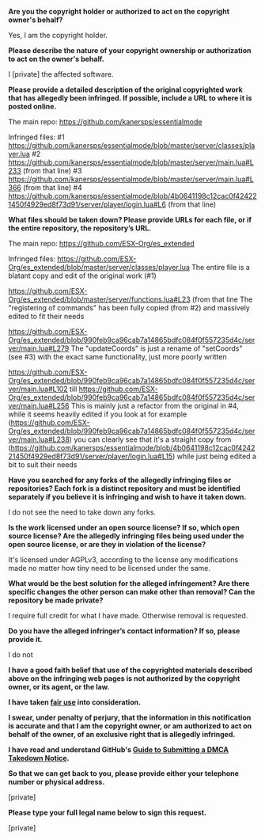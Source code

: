 **Are you the copyright holder or authorized to act on the copyright owner's behalf?**

Yes, I am the copyright holder.

**Please describe the nature of your copyright ownership or authorization to act on the owner's behalf.**

I [private] the affected software.

**Please provide a detailed description of the original copyrighted work that has allegedly been infringed. If possible, include a URL to where it is posted online.**

The main repo: https://github.com/kanersps/essentialmode

Infringed files:
#1 https://github.com/kanersps/essentialmode/blob/master/server/classes/player.lua
#2 https://github.com/kanersps/essentialmode/blob/master/server/main.lua#L233 (from that line)
#3 https://github.com/kanersps/essentialmode/blob/master/server/main.lua#L366 (from that line)
#4 https://github.com/kanersps/essentialmode/blob/4b0641198c12cac0f424221450f4929ed8f73d91/server/player/login.lua#L6 (from that line)

**What files should be taken down? Please provide URLs for each file, or if the entire repository, the repository’s URL.**

The main repo: https://github.com/ESX-Org/es_extended

Infringed files:
https://github.com/ESX-Org/es_extended/blob/master/server/classes/player.lua
The entire file is a blatant copy and edit of the original work (#1)

https://github.com/ESX-Org/es_extended/blob/master/server/functions.lua#L23 (from that line
The "registering of commands" has been fully copied (from #2) and massively edited to fit their needs

https://github.com/ESX-Org/es_extended/blob/990feb9ca96cab7a14865bdfc084f0f557235d4c/server/main.lua#L279
The "updateCoords" is just a rename of "setCoords" (see #3) with the exact same functionality, just more poorly written

https://github.com/ESX-Org/es_extended/blob/990feb9ca96cab7a14865bdfc084f0f557235d4c/server/main.lua#L102
till
https://github.com/ESX-Org/es_extended/blob/990feb9ca96cab7a14865bdfc084f0f557235d4c/server/main.lua#L256
This is mainly just a refactor from the original in #4, while it seems heavily edited if you look at for example (https://github.com/ESX-Org/es_extended/blob/990feb9ca96cab7a14865bdfc084f0f557235d4c/server/main.lua#L238) you can clearly see that it's a straight copy from (https://github.com/kanersps/essentialmode/blob/4b0641198c12cac0f424221450f4929ed8f73d91/server/player/login.lua#L15) while just being edited a bit to suit their needs

**Have you searched for any forks of the allegedly infringing files or repositories? Each fork is a distinct repository and must be identified separately if you believe it is infringing and wish to have it taken down.**

I do not see the need to take down any forks.

**Is the work licensed under an open source license? If so, which open source license? Are the allegedly infringing files being used under the open source license, or are they in violation of the license?**

It's licensed under AGPLv3, according to the license any modifications made no matter how tiny need to be licensed under the same.

**What would be the best solution for the alleged infringement? Are there specific changes the other person can make other than removal? Can the repository be made private?**

I require full credit for what I have made. Otherwise removal is requested.

**Do you have the alleged infringer’s contact information? If so, please provide it.**

I do not

**I have a good faith belief that use of the copyrighted materials described above on the infringing web pages is not authorized by the copyright owner, or its agent, or the law.**

**I have taken <a href="https://www.lumendatabase.org/topics/22">fair use</a> into consideration.**

**I swear, under penalty of perjury, that the information in this notification is accurate and that I am the copyright owner, or am authorized to act on behalf of the owner, of an exclusive right that is allegedly infringed.**

**I have read and understand GitHub's <a href="https://help.github.com/articles/guide-to-submitting-a-dmca-takedown-notice/">Guide to Submitting a DMCA Takedown Notice</a>.**

**So that we can get back to you, please provide either your telephone number or physical address.**

[private]

**Please type your full legal name below to sign this request.**

[private]
